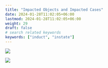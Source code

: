 ```yaml
---
title: "Impacted Objects and Impacted Cases"
date: 2024-01-28T11:02:05+06:00
lastmod: 2024-01-28T11:02:05+06:00
weight: 29
draft: false
# search related keywords
keywords: ["induct", "instate"]
---
```

<div style='text-align: justify;'>

![](https://storage.googleapis.com/ktern-public-files/product-documentation/Digital%20Maps/90_count_and_summary_of_impacted_objects_and_cases_custom_objects_assessment_digital_maps.png)

![](https://storage.googleapis.com/ktern-public-files/product-documentation/Digital%20Maps/91_impacted_objects_vs_line_of_business_custom_objects_assessment_digital_maps.png)

</div>